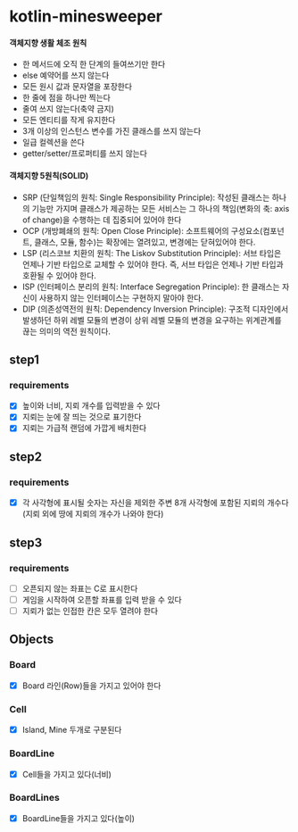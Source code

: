 # kotlin-minesweeper

#### 객체지향 생활 체조 원칙

- 한 메서드에 오직 한 단계의 들여쓰기만 한다
- else 예약어를 쓰지 않는다
- 모든 원시 값과 문자열을 포장한다
- 한 줄에 점을 하나만 찍는다
- 줄여 쓰지 않는다(축약 금지)
- 모든 엔티티를 작게 유지한다
- 3개 이상의 인스턴스 변수를 가진 클래스를 쓰지 않는다
- 일급 컬렉션을 쓴다
- getter/setter/프로퍼티를 쓰지 않는다

#### 객체지향 5원칙(SOLID)

- SRP (단일책임의 원칙: Single Responsibility Principle): 작성된 클래스는 하나의 기능만 가지며 클래스가 제공하는 모든 서비스는 그 하나의 책임(변화의 축: axis of
  change)을 수행하는 데 집중되어 있어야 한다
- OCP (개방폐쇄의 원칙: Open Close Principle): 소프트웨어의 구성요소(컴포넌트, 클래스, 모듈, 함수)는 확장에는 열려있고, 변경에는 닫혀있어야 한다.
- LSP (리스코브 치환의 원칙: The Liskov Substitution Principle): 서브 타입은 언제나 기반 타입으로 교체할 수 있어야 한다. 즉, 서브 타입은 언제나 기반 타입과 호환될 수 있어야
  한다.
- ISP (인터페이스 분리의 원칙: Interface Segregation Principle): 한 클래스는 자신이 사용하지 않는 인터페이스는 구현하지 말아야 한다.
- DIP (의존성역전의 원칙: Dependency Inversion Principle): 구조적 디자인에서 발생하던 하위 레벨 모듈의 변경이 상위 레벨 모듈의 변경을 요구하는 위계관계를 끊는 의미의 역전 원칙이다.

## step1

### requirements

- [x] 높이와 너비, 지뢰 개수를 입력받을 수 있다
- [x] 지뢰는 눈에 잘 띄는 것으로 표기한다
- [x] 지뢰는 가급적 랜덤에 가깝게 배치한다

## step2

### requirements

- [x] 각 사각형에 표시될 숫자는 자신을 제외한 주변 8개 사각형에 포함된 지뢰의 개수다(지뢰 외에 땅에 지뢰의 개수가 나와야 한다)

## step3

### requirements

- [ ] 오픈되지 않는 좌표는 C로 표시한다
- [ ] 게임을 시작하여 오픈할 좌표를 입력 받을 수 있다
- [ ] 지뢰가 없는 인접한 칸은 모두 열려야 한다

## Objects

### Board

- [x] Board 라인(Row)들을 가지고 있어야 한다

### Cell

- [x] Island, Mine 두개로 구분된다

### BoardLine

- [x] Cell들을 가지고 있다(너비)

### BoardLines

- [x] BoardLine들을 가지고 있다(높이)

